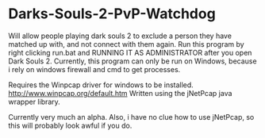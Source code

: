 Darks-Souls-2-PvP-Watchdog
==========================

Will allow people playing dark souls 2 to exclude a person they have matched up with, and not connect with them again.
Run this program by right clicking run.bat and RUNNING IT AS ADMINISTRATOR after you open Dark Souls 2.
Currently, this program can only be run on Windows, because i rely on windows firewall and cmd to get processes.

Requires the Winpcap driver for windows to be installed. http://www.winpcap.org/default.htm
Written using the jNetPcap java wrapper library.

Currently very much an alpha.
Also, i have no clue how to use jNetPcap, so this will probably look awful if you do.